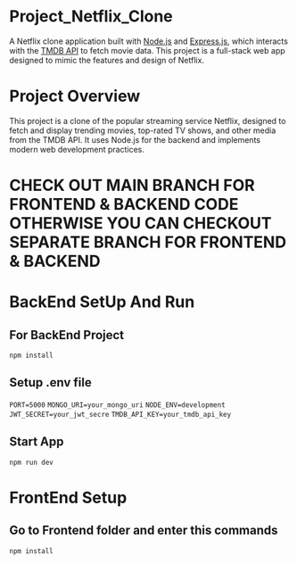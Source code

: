 # Project_Netflix_Clone

A Netflix clone application built with [Node.js](https://nodejs.org/) and [Express.js](https://expressjs.com/), which interacts with the [TMDB API](https://www.themoviedb.org/) to fetch movie data. This project is a full-stack web app designed to mimic the features and design of Netflix.

# Project Overview
This project is a clone of the popular streaming service Netflix, designed to fetch and display trending movies, top-rated TV shows, and other media from the TMDB API. It uses Node.js for the backend and implements modern web development practices.

# CHECK OUT MAIN BRANCH FOR FRONTEND & BACKEND CODE OTHERWISE YOU CAN CHECKOUT SEPARATE BRANCH FOR FRONTEND & BACKEND 

# BackEnd SetUp And Run

  ## For BackEnd Project 
  ```npm install```

  ## Setup .env file
  `PORT=5000`
  `MONGO_URI=your_mongo_uri`
  `NODE_ENV=development`
  `JWT_SECRET=your_jwt_secre`
  `TMDB_API_KEY=your_tmdb_api_key`

  ## Start App
  `npm run dev`

# FrontEnd Setup

  ## Go to Frontend folder and enter this commands

  `npm install`
  ```npm run dev

